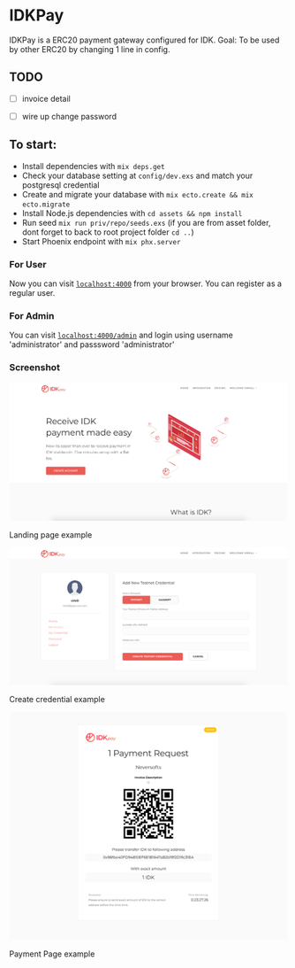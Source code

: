 # IDKPay

IDKPay is a ERC20 payment gateway configured for IDK. Goal: To be used by other ERC20 by changing 1 line in config.

## TODO

  - [ ] invoice detail

  - [ ] wire up change password


## To start:

  * Install dependencies with `mix deps.get`
  * Check your database setting at `config/dev.exs` and match your postgresql credential
  * Create and migrate your database with `mix ecto.create && mix ecto.migrate`
  * Install Node.js dependencies with `cd assets && npm install`
  * Run seed `mix run priv/repo/seeds.exs` (if you are from asset folder, dont forget to back to root project folder `cd ..`)
  * Start Phoenix endpoint with `mix phx.server`

### For User
Now you can visit [`localhost:4000`](http://localhost:4000) from your browser.
You can register as a regular user.

### For Admin
You can visit [`localhost:4000/admin`](http://localhost:4000/admin) and login using username 'administrator' and passsword 'administrator'

### Screenshot


![Landing Page example](/screenshot/landing-page.png)

Landing page example

![Credential Generation](/screenshot/create-credential.png)

Create credential example

![Payment Page example](/screenshot/payment.png)

Payment Page example